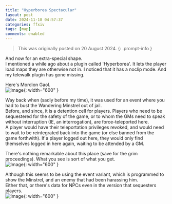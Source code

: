 ```yaml
---
title: "Hyperborea Spectacular"
layout: post
date: 2024-11-18 04:57:37
categories: ffxiv
tags: [map]
comments: enabled
---
```

>This was originally posted on 20 August 2024.
{: .prompt-info }

And now for an extra-special shape.  
I mentioned a while ago about a plugin called 'Hyperborea'. It lets the player load maps they are otherwise not in. I noticed that it has a noclip mode. And my telewalk plugin has gone missing.  

Here's Mordion Gaol.  
![Image](/Gaol_1.png){: width="600" }  

Way back when (sadly before my time), it was used for an event where you had to bust the Wandering Minstrel out of jail.  
Before, and since, it is a detention cell for players. Players who need to be sequestered for the safety of the game, or to whom the GMs need to speak without interruption (IE, an interrogation), are force-teleported here.  
A player would have their teleportation privileges revoked, and would need to wait to be reintegrated back into the game (or else banned from the game forthwith). If a player logged out here, they would only find themselves logged in here again, waiting to be attended by a GM.

There's nothing remarkable about this place (save for the grim proceedings). What you see is sort of what you get.  
![Image](/Gaol_2.png){: width="600" } 

Although this seems to be using the event variant, which is programmed to show the Minstrel, and an enemy that had been harassing him.  
Either that, or there's data for NPCs even in the version that sequesters players.  
![Image](/Gaol_3.png){: width="600" } 
